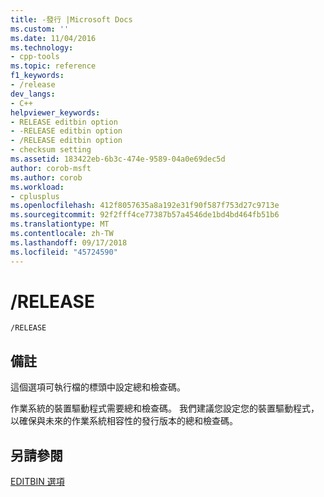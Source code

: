 ```yaml
---
title: -發行 |Microsoft Docs
ms.custom: ''
ms.date: 11/04/2016
ms.technology:
- cpp-tools
ms.topic: reference
f1_keywords:
- /release
dev_langs:
- C++
helpviewer_keywords:
- RELEASE editbin option
- -RELEASE editbin option
- /RELEASE editbin option
- checksum setting
ms.assetid: 183422eb-6b3c-474e-9589-04a0e69dec5d
author: corob-msft
ms.author: corob
ms.workload:
- cplusplus
ms.openlocfilehash: 412f8057635a8a192e31f90f587f753d27c9713e
ms.sourcegitcommit: 92f2fff4ce77387b57a4546de1bd4bd464fb51b6
ms.translationtype: MT
ms.contentlocale: zh-TW
ms.lasthandoff: 09/17/2018
ms.locfileid: "45724590"
---
```

# <a name="release"></a>/RELEASE

```
/RELEASE
```

## <a name="remarks"></a>備註

這個選項可執行檔的標頭中設定總和檢查碼。

作業系統的裝置驅動程式需要總和檢查碼。 我們建議您設定您的裝置驅動程式，以確保與未來的作業系統相容性的發行版本的總和檢查碼。

## <a name="see-also"></a>另請參閱

[EDITBIN 選項](../../build/reference/editbin-options.md)